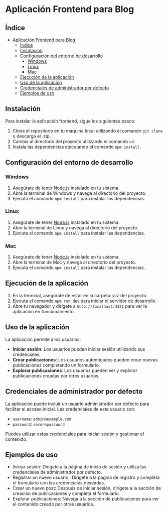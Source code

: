 # Aplicación Frontend para Blog

## Índice

- [Aplicación Frontend para Blog](#aplicación-frontend-para-blog)
  - [Índice](#índice)
  - [Instalación](#instalación)
  - [Configuración del entorno de desarrollo](#configuración-del-entorno-de-desarrollo)
    - [Windows](#windows)
    - [Linux](#linux)
    - [Mac](#mac)
  - [Ejecución de la aplicación](#ejecución-de-la-aplicación)
  - [Uso de la aplicación](#uso-de-la-aplicación)
  - [Credenciales de administrador por defecto](#credenciales-de-administrador-por-defecto)
  - [Ejemplos de uso](#ejemplos-de-uso)

## Instalación

Para instalar la aplicación frontend, sigue los siguientes pasos:

1. Clona el repositorio en tu máquina local utilizando el comando `git clone` o descarga el .zip.
2. Cambia al directorio del proyecto utilizando el comando `cd`.
3. Instala las dependencias ejecutando el comando `npm install`.

## Configuración del entorno de desarrollo

### Windows

1. Asegúrate de tener [Node.js](https://nodejs.org/) instalado en tu sistema.
2. Abre la terminal de Windows y navega al directorio del proyecto.
3. Ejecuta el comando `npm install` para instalar las dependencias.

### Linux

1. Asegúrate de tener [Node.js](https://nodejs.org/) instalado en tu sistema.
2. Abre la terminal de Linux y navega al directorio del proyecto.
3. Ejecuta el comando `npm install` para instalar las dependencias.

### Mac

1. Asegúrate de tener [Node.js](https://nodejs.org/) instalado en tu sistema.
2. Abre la terminal de Mac y navega al directorio del proyecto.
3. Ejecuta el comando `npm install` para instalar las dependencias.

## Ejecución de la aplicación

1. En la terminal, asegúrate de estar en la carpeta raíz del proyecto.
2. Ejecuta el comando `npm run dev` para iniciar el servidor de desarrollo.
3. Abre tu navegador y dirígete a `http://localhost:4321` para ver la aplicación en funcionamiento.

## Uso de la aplicación

La aplicación permite a los usuarios:

- **Iniciar sesión**: Los usuarios pueden iniciar sesión utilizando sus credenciales.
- **Crear publicaciones**: Los usuarios autenticados pueden crear nuevas publicaciones completando un formulario.
- **Explorar publicaciones**: Los usuarios pueden ver y explorar publicaciones creadas por otros usuarios.

## Credenciales de administrador por defecto

La aplicación puede incluir un usuario administrador por defecto para facilitar el acceso inicial. Las credenciales de este usuario son:

- `username`: `admin@example.com`
- `password`: `securepassword`

Puedes utilizar estas credenciales para iniciar sesión y gestionar el contenido.

## Ejemplos de uso

- Iniciar sesión: Dirígete a la página de inicio de sesión y utiliza las credenciales de administrador por defecto.
- Registrar un nuevo usuario : Dirígete a la página de registro y completa el formulario con las credenciales deseadas.
- Crear un nuevo post: Después de iniciar sesión, dirígete a la sección de creación de publicaciones y completa el formulario.
- Explorar publicaciones: Navega a la sección de publicaciones para ver el contenido creado por otros usuarios.